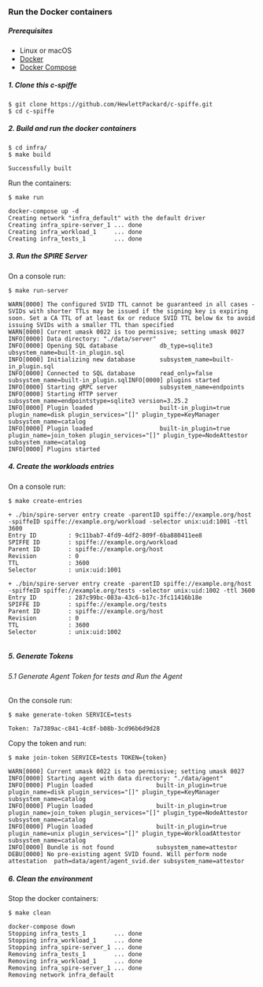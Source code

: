 ### Run the Docker containers

##### Prerequisites

- Linux or macOS
- [Docker](https://docs.docker.com/install/)
- [Docker Compose](https://docs.docker.com/compose/install/)

##### 1. Clone this c-spiffe

```
$ git clone https://github.com/HewlettPackard/c-spiffe.git
$ cd c-spiffe
```

##### 2. Build and run the docker containers

```
$ cd infra/
$ make build

Successfully built
```

Run the containers:

```
$ make run

docker-compose up -d
Creating network "infra_default" with the default driver
Creating infra_spire-server_1 ... done
Creating infra_workload_1     ... done
Creating infra_tests_1        ... done

```

##### 3. Run the SPIRE Server 

On a console run:

```
$ make run-server 

WARN[0000] The configured SVID TTL cannot be guaranteed in all cases - SVIDs with shorter TTLs may be issued if the signing key is expiring soon. Set a CA TTL of at least 6x or reduce SVID TTL below 6x to avoid issuing SVIDs with a smaller TTL than specified 
WARN[0000] Current umask 0022 is too permissive; setting umask 0027 
INFO[0000] Data directory: "./data/server"              
INFO[0000] Opening SQL database            db_type=sqlite3 ubsystem_name=built-in_plugin.sql
INFO[0000] Initializing new database       subsystem_name=built-in_plugin.sql
INFO[0000] Connected to SQL database       read_only=false subsystem_name=built-in_plugin.sqlINFO[0000] plugins started
INFO[0000] Starting gRPC server            subsystem_name=endpoints
INFO[0000] Starting HTTP server            subsystem_name=endpointstype=sqlite3 version=3.25.2
INFO[0000] Plugin loaded                   built-in_plugin=true plugin_name=disk plugin_services="[]" plugin_type=KeyManager subsystem_name=catalog
INFO[0000] Plugin loaded                   built-in_plugin=true plugin_name=join_token plugin_services="[]" plugin_type=NodeAttestor subsystem_name=catalog
INFO[0000] Plugins started
```

##### 4. Create the workloads entries

On a console run:

```
$ make create-entries

+ ./bin/spire-server entry create -parentID spiffe://example.org/host -spiffeID spiffe://example.org/workload -selector unix:uid:1001 -ttl 3600
Entry ID         : 9c11bab7-4fd9-4df2-809f-6ba880411ee8
SPIFFE ID        : spiffe://example.org/workload
Parent ID        : spiffe://example.org/host
Revision         : 0
TTL              : 3600
Selector         : unix:uid:1001

+ ./bin/spire-server entry create -parentID spiffe://example.org/host -spiffeID spiffe://example.org/tests -selector unix:uid:1002 -ttl 3600
Entry ID         : 287c99bc-083a-43c6-b17c-3fc11416b18e
SPIFFE ID        : spiffe://example.org/tests
Parent ID        : spiffe://example.org/host
Revision         : 0
TTL              : 3600
Selector         : unix:uid:1002


```

##### 5. Generate Tokens 

###### 5.1 Generate Agent Token for tests and Run the Agent

On the console run:
```
$ make generate-token SERVICE=tests

Token: 7a7389ac-c841-4c8f-b08b-3cd96b6d9d28
```

Copy the token and run:

```
$ make join-token SERVICE=tests TOKEN={token}

WARN[0000] Current umask 0022 is too permissive; setting umask 0027 
INFO[0000] Starting agent with data directory: "./data/agent" 
INFO[0000] Plugin loaded                  built-in_plugin=true plugin_name=disk plugin_services="[]" plugin_type=KeyManager subsystem_name=catalog
INFO[0000] Plugin loaded                  built-in_plugin=true plugin_name=join_token plugin_services="[]" plugin_type=NodeAttestor subsystem_name=catalog
INFO[0000] Plugin loaded                  built-in_plugin=true plugin_name=unix plugin_services="[]" plugin_type=WorkloadAttestor subsystem_name=catalog
INFO[0000] Bundle is not found            subsystem_name=attestor
DEBU[0000] No pre-existing agent SVID found. Will perform node attestation  path=data/agent/agent_svid.der subsystem_name=attestor
```
##### 6. Clean the environment 

Stop the docker containers:

```
$ make clean

docker-compose down
Stopping infra_tests_1        ... done
Stopping infra_workload_1     ... done
Stopping infra_spire-server_1 ... done
Removing infra_tests_1        ... done
Removing infra_workload_1     ... done
Removing infra_spire-server_1 ... done
Removing network infra_default
```
